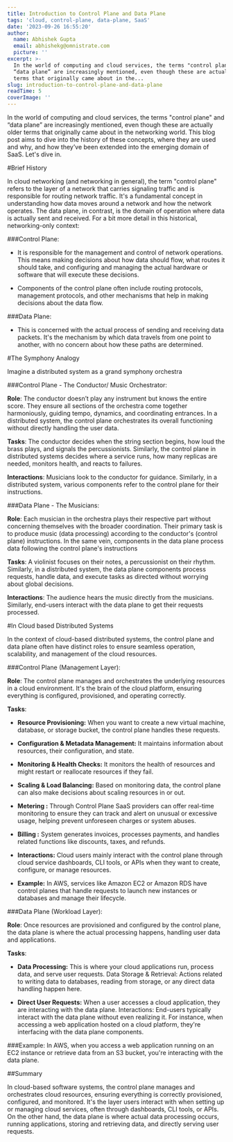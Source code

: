 ```yaml
---
title: Introduction to Control Plane and Data Plane
tags: 'cloud, control-plane, data-plane, SaaS'
date: '2023-09-26 16:55:20'
author:
  name: Abhishek Gupta
  email: abhishekg@omnistrate.com
  picture: ''
excerpt: >-
  In the world of computing and cloud services, the terms "control plane" and
  “data plane” are increasingly mentioned, even though these are actually older
  terms that originally came about in the...
slug: introduction-to-control-plane-and-data-plane
readTime: 5
coverImage: ''
---
```


In the world of computing and cloud services, the terms "control plane" and “data plane” are increasingly mentioned, even though these are actually older terms that originally came about in the networking world. This blog post aims to dive into the history of these concepts, where they are used and why, and how they’ve been extended into the emerging domain of SaaS. Let's dive in.

#Brief History

In cloud networking (and networking in general), the term "control plane" refers to the layer of a network that carries signaling traffic and is responsible for routing network traffic. It's a fundamental concept in understanding how data moves around a network and how the network operates. The data plane, in contrast, is the domain of operation where data is actually sent and received. For a bit more detail in this historical, networking-only context:

###Control Plane:
  - It is responsible for the management and control of network operations. This means making decisions about how data should flow, what routes it should take, and configuring and managing the actual hardware or software that will execute these decisions.

  - Components of the control plane often include routing protocols, management protocols, and other mechanisms that help in making decisions about the data flow.

###Data Plane:
  - This is concerned with the actual process of sending and receiving data packets. It's the mechanism by which data travels from one point to another, with no concern about how these paths are determined.

#The Symphony Analogy

Imagine a distributed system as a grand symphony orchestra

###Control Plane - The Conductor/ Music Orchestrator:

**Role**: 
The conductor doesn’t play any instrument but knows the entire score. They ensure all sections of the orchestra come together harmoniously, guiding tempo, dynamics, and coordinating entrances. In a distributed system, the control plane orchestrates its overall functioning without directly handling the user data.

**Tasks**: 
The conductor decides when the string section begins, how loud the brass plays, and signals the percussionists. Similarly, the control plane in distributed systems decides where a service runs, how many replicas are needed, monitors health, and reacts to failures.

**Interactions**: 
Musicians look to the conductor for guidance. Similarly, in a distributed system, various components refer to the control plane for their instructions.

###Data Plane - The Musicians:

**Role**:
Each musician in the orchestra plays their respective part without concerning themselves with the broader coordination. Their primary task is to produce music (data processing) according to the conductor's (control plane) instructions. In the same vein, components in the data plane process data following the control plane's instructions

**Tasks**:
A violinist focuses on their notes, a percussionist on their rhythm. Similarly, in a distributed system, the data plane components process requests, handle data, and execute tasks as directed without worrying about global decisions.

**Interactions**:
The audience hears the music directly from the musicians. Similarly, end-users interact with the data plane to get their requests processed.

#In Cloud based Distributed Systems

In the context of cloud-based distributed systems, the control plane and data plane often have distinct roles to ensure seamless operation, scalability, and management of the cloud resources.

###Control Plane (Management Layer):

**Role**:
The control plane manages and orchestrates the underlying resources in a cloud environment. It's the brain of the cloud platform, ensuring everything is configured, provisioned, and operating correctly.

**Tasks**:

 - **Resource Provisioning:** When you want to create a new virtual machine, database, or storage bucket, the control plane handles these requests.

 - **Configuration & Metadata Management:** It maintains information about resources, their configuration, and state.

 - **Monitoring & Health Checks:** It monitors the health of resources and might restart or reallocate resources if they fail.

 - **Scaling & Load Balancing:** Based on monitoring data, the control plane can also make decisions about scaling resources in or out.

 - **Metering :** Through Control Plane SaaS providers can offer real-time monitoring to ensure they can track and alert on unusual or excessive usage, helping prevent unforeseen charges or system abuses.

 - **Billing :** System generates invoices, processes payments, and handles related functions like discounts, taxes, and refunds.

 - **Interactions:** Cloud users mainly interact with the control plane through cloud service dashboards, CLI tools, or APIs when they want to create, configure, or manage resources.

 - **Example:** In AWS, services like Amazon EC2 or Amazon RDS have control planes that handle requests to launch new instances or databases and manage their lifecycle.

###Data Plane (Workload Layer):

**Role**:
Once resources are provisioned and configured by the control plane, the data plane is where the actual processing happens, handling user data and applications.

**Tasks**:

 - **Data Processing:** This is where your cloud applications run, process data, and serve user requests.
Data Storage & Retrieval: Actions related to writing data to databases, reading from storage, or any direct data handling happen here.

 - **Direct User Requests:** When a user accesses a cloud application, they are interacting with the data plane.
Interactions: End-users typically interact with the data plane without even realizing it. For instance, when accessing a web application hosted on a cloud platform, they're interfacing with the data plane components.

###Example:
In AWS, when you access a web application running on an EC2 instance or retrieve data from an S3 bucket, you're interacting with the data plane.

##Summary

In cloud-based software systems, the control plane manages and orchestrates cloud resources, ensuring everything is correctly provisioned, configured, and monitored. It's the layer users interact with when setting up or managing cloud services, often through dashboards, CLI tools, or APIs. On the other hand, the data plane is where actual data processing occurs, running applications, storing and retrieving data, and directly serving user requests.


  [1]: https://doc-0c-1g-docs.googleusercontent.com/docs/securesc/7ik7p90i50igd3q02kuflp703ki5jmpv/5l0ucrr81rvsrg2lgp8lo7qv7niiv871/1695751125000/17681447130374703549/14034290912745452476/15invGsrPju6P4nEIN8FUg9B-qKsQl218?e=view&ax=AA75yW6TuaYDe-E4oRvFlRETpIihIxaMCp5IGQu6s5QwRHog8yulROjBuN2448riQAnqZBhKlWrIMH64B_sl8tmDscmSyFYK1hwUaH0LAuovO7A6s3X7FmBl4CSz6d793xrosRW4AsykRy8F-DtdPEMTEAP4ZS4WiMNuigwDPp84rngxTH1G_AAwxx8ItBH16ynegcAdiPffYeqcZ1kw9TR7yALcOON9f8yTkL_2_bOr0n2sKC10zer9hxiiLS8CMtAclX3pE5ojMwekfXtmgyWloT2OpfPfB4ZSvOdmZO1X1iv-x0NHIIGYQ-AZ6euX9w1cbSOCXEFxOSiSX1VychnYD4RyC7xjSSBE65F0ksj1ylxEFBRO5TKY-gnTGC0aNVX71HB2G8doj7E1of7-xiVdNdStFr0GjHE9y3DCxvBzfEUZP9mzQc1FD21r9vpc9FcY7y-d6I1Q7Z3VrUjr0xhef2DT0E_NQbfsajdIfjGq07PT06EVjWdseQdnWi6CkiwWm7-9wr1nHbIREzJaSvpeyshlManj1lvJJtNNPGcF8p22jhXMdVSwDvOzvn9hcan45gYUVfY5S5Wi36stvTzfx-ixHW1noZDHiO2VMiOOaVaYfE1fFh1FXHZGo-6rLFBQ0yLxNU0g-jWmtdemQJUL1VQP4c0uP1rtMVm4H8_3IZMWWe_F650b7vxP7NKmHayFTcoRfh_IuknhzvIXoQhx_Uw0kqaEZMKmNUbsy1wT2kMuvJA0d1GCzLk5ZWZytlSYnYYFqSnoCjxL0-cOcl2K2byfSftJjz0y26rhB98Qb2WiyMvGXh9wxvmLWD1EWOacGdgpXoaqF-c7W6U15EN8YCcnbFENPyMJk1jRWMf3YymX1NZ3Zbt8ie53uqC2W5FskEbyb4DpuiEH79dtq-GW3Lo2f7ftT7vijvv2NqwbMjZbJ7DfarQudmGLmvKzq3G0BAuHuU-B&uuid=66c0009d-7aad-4737-9494-9a4d1ed66f9f&authuser=1&nonce=t15ffho7tqp5s&user=14034290912745452476&hash=akmaf2qi21gvigmsmch86gvkljqk3uoh
